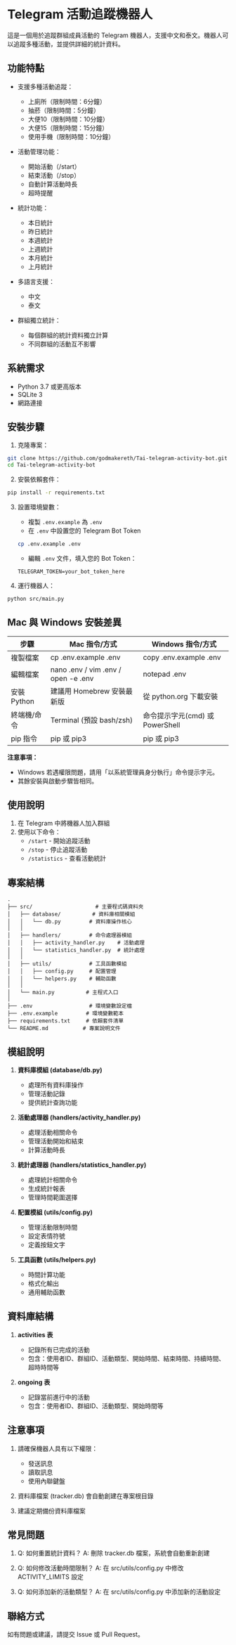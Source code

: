 # Telegram 活動追蹤機器人

這是一個用於追蹤群組成員活動的 Telegram 機器人，支援中文和泰文。機器人可以追蹤多種活動，並提供詳細的統計資料。

## 功能特點

- 支援多種活動追蹤：
  - 上廁所（限制時間：6分鐘）
  - 抽菸（限制時間：5分鐘）
  - 大便10（限制時間：10分鐘）
  - 大便15（限制時間：15分鐘）
  - 使用手機（限制時間：10分鐘）

- 活動管理功能：
  - 開始活動（/start）
  - 結束活動（/stop）
  - 自動計算活動時長
  - 超時提醒

- 統計功能：
  - 本日統計
  - 昨日統計
  - 本週統計
  - 上週統計
  - 本月統計
  - 上月統計

- 多語言支援：
  - 中文
  - 泰文

- 群組獨立統計：
  - 每個群組的統計資料獨立計算
  - 不同群組的活動互不影響

## 系統需求

- Python 3.7 或更高版本
- SQLite 3
- 網路連接

## 安裝步驟

1. 克隆專案：
```bash
git clone https://github.com/godmakereth/Tai-telegram-activity-bot.git
cd Tai-telegram-activity-bot
```

2. 安裝依賴套件：
```bash
pip install -r requirements.txt
```

3. 設置環境變數：
   - 複製 `.env.example` 為 `.env`
   - 在 `.env` 中設置您的 Telegram Bot Token
   ```bash
   cp .env.example .env
   ```
   - 編輯 `.env` 文件，填入您的 Bot Token：
   ```
   TELEGRAM_TOKEN=your_bot_token_here
   ```

4. 運行機器人：
```bash
python src/main.py
```

## Mac 與 Windows 安裝差異

| 步驟         | Mac 指令/方式                        | Windows 指令/方式                  |
|--------------|--------------------------------------|------------------------------------|
| 複製檔案     | cp .env.example .env                 | copy .env.example .env             |
| 編輯檔案     | nano .env / vim .env / open -e .env  | notepad .env                       |
| 安裝 Python  | 建議用 Homebrew 安裝最新版           | 從 python.org 下載安裝             |
| 終端機/命令  | Terminal (預設 bash/zsh)             | 命令提示字元(cmd) 或 PowerShell    |
| pip 指令     | pip 或 pip3                          | pip 或 pip3                        |

**注意事項：**
- Windows 若遇權限問題，請用「以系統管理員身分執行」命令提示字元。
- 其餘安裝與啟動步驟皆相同。

## 使用說明

1. 在 Telegram 中將機器人加入群組
2. 使用以下命令：
   - `/start` - 開始追蹤活動
   - `/stop` - 停止追蹤活動
   - `/statistics` - 查看活動統計

## 專案結構

```
.
├── src/                    # 主要程式碼資料夾
│   ├── database/          # 資料庫相關模組
│   │   └── db.py         # 資料庫操作核心
│   │
│   ├── handlers/         # 命令處理器模組
│   │   ├── activity_handler.py    # 活動處理
│   │   └── statistics_handler.py  # 統計處理
│   │
│   ├── utils/            # 工具函數模組
│   │   ├── config.py     # 配置管理
│   │   └── helpers.py    # 輔助函數
│   │
│   └── main.py          # 主程式入口
│
├── .env                  # 環境變數設定檔
├── .env.example         # 環境變數範本
├── requirements.txt     # 依賴套件清單
└── README.md           # 專案說明文件
```

## 模組說明

1. **資料庫模組 (database/db.py)**
   - 處理所有資料庫操作
   - 管理活動記錄
   - 提供統計查詢功能

2. **活動處理器 (handlers/activity_handler.py)**
   - 處理活動相關命令
   - 管理活動開始和結束
   - 計算活動時長

3. **統計處理器 (handlers/statistics_handler.py)**
   - 處理統計相關命令
   - 生成統計報表
   - 管理時間範圍選擇

4. **配置模組 (utils/config.py)**
   - 管理活動限制時間
   - 設定表情符號
   - 定義按鈕文字

5. **工具函數 (utils/helpers.py)**
   - 時間計算功能
   - 格式化輸出
   - 通用輔助函數

## 資料庫結構

1. **activities 表**
   - 記錄所有已完成的活動
   - 包含：使用者ID、群組ID、活動類型、開始時間、結束時間、持續時間、超時時間等

2. **ongoing 表**
   - 記錄當前進行中的活動
   - 包含：使用者ID、群組ID、活動類型、開始時間等

## 注意事項

1. 請確保機器人具有以下權限：
   - 發送訊息
   - 讀取訊息
   - 使用內聯鍵盤

2. 資料庫檔案 (tracker.db) 會自動創建在專案根目錄

3. 建議定期備份資料庫檔案

## 常見問題

1. Q: 如何重置統計資料？
   A: 刪除 tracker.db 檔案，系統會自動重新創建

2. Q: 如何修改活動時間限制？
   A: 在 src/utils/config.py 中修改 ACTIVITY_LIMITS 設定

3. Q: 如何添加新的活動類型？
   A: 在 src/utils/config.py 中添加新的活動設定

## 聯絡方式

如有問題或建議，請提交 Issue 或 Pull Request。 